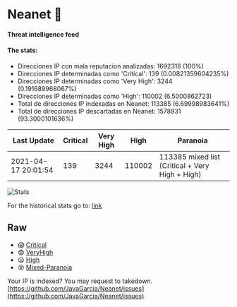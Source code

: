 # Neanet :hocho:
#### Threat intelligence feed
#### The stats:

- Direcciones IP con mala reputacion analizadas: 1692316 (100%)
- Direcciones IP determinadas como 'Critical':  139 (0.00821359604235%)
- Direcciones IP determinadas como 'Very High':  3244 (0.191689968067%)
- Direcciones IP determinadas como 'High':  110002 (6.5000862723)
- Total de direcciones IP indexadas en Neanet:  113385 (6.69998983641%)
- Total de direcciones IP descartadas en Neanet:  1578931 (93.3000101636%)

| Last Update | Critical | Very High | High | Paranoia |
| --- | --- | --- | --- | --- |
| 2021-04-17 20:01:54 | 139 | 3244 | 110002 | 113385 mixed list (Critical + Very High + High)|

![Stats](https://docs.google.com/spreadsheets/d/e/2PACX-1vSnaNMIXVabIpDJjufMlzH7poXnshF3mgd8Is1g9ytUEzVsP5my4Trn8f-xkoLLQ38xpL3HtmUexLo6/pubchart?oid=501124687&format=image)

For the historical stats go to: [link](/stats.csv)
## Raw
- :scream: [Critical](https://raw.githubusercontent.com/JavaGarcia/Neanet/master/blacklists/neanet_critical.txt)
- :fearful: [VeryHigh](https://raw.githubusercontent.com/JavaGarcia/Neanet/master/blacklists/neanet_veryHigh.txtt)
- :frowning: [High](https://raw.githubusercontent.com/JavaGarcia/Neanet/master/blacklists/neanet_high.txt)
- :dizzy_face: [Mixed-Paranoia](https://raw.githubusercontent.com/JavaGarcia/Neanet/master/blacklists/neanet_all.txt)


Your IP is indexed? You may request to takedown. [https://github.com/JavaGarcia/Neanet/issues](https://github.com/JavaGarcia/Neanet/issues)


































































































































































































































































































































































































































































































































































































































































































































































































































































































































































































































































































































































































































































































































































































































































































































































































































































































































































































































































































































































































































































































































































































































































































































































































































































































































































































































































































































































































































































































































































































































































































































































































































































































































































































































































































































































































































































































































































































































































































































































































































































































































































































































































































































































































































































































































































































































































































































































































































































































































































































































































































































































































































































































































































































































































































































































































































































































































































































































































































